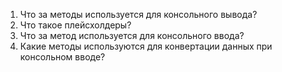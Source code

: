 1. Что за методы используется для консольного вывода? 
2. Что такое плейсхолдеры?
3. Что за метод используется для консольного ввода?
4. Какие методы используются для конвертации данных при консольном вводе?
